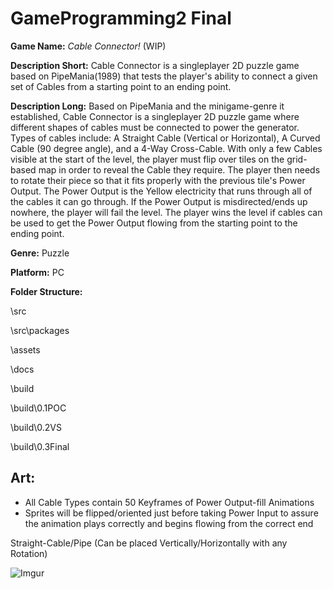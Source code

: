 # GameProgramming2 Final

**Game Name:**	*Cable Connector!* (WIP)
	
**Description Short:**	Cable Connector is a singleplayer 2D puzzle game based on PipeMania(1989) that 
					tests the player's ability to connect a given set of Cables from a starting point to an ending point. 

**Description Long:**	Based on PipeMania and the minigame-genre it established, Cable Connector is a singleplayer 2D puzzle game where different shapes of cables must be connected to power the generator. 
			Types of cables include: A Straight Cable (Vertical or Horizontal), A Curved Cable (90 degree angle), and a 4-Way Cross-Cable. 
			With only a few Cables visible at the start of the level, the player must flip over tiles on the grid-based map in order to reveal the Cable they require.
					The player then needs to rotate their piece so that it fits properly with the previous tile's Power Output. 
					The Power Output is the Yellow electricity that runs through all of the cables it can go through. If the Power Output 
					is misdirected/ends up nowhere, the player will fail the level. 
					The player wins the level if cables can be used to get the Power Output flowing from the starting point to the ending point.
					

**Genre:** Puzzle

**Platform:** PC

**Folder Structure:**

\src

\src\packages

\assets

\docs

\build

\build\0.1POC

\build\0.2VS

\build\0.3Final

## Art:

- All Cable Types contain 50 Keyframes of Power Output-fill Animations
- Sprites will be flipped/oriented just before taking Power Input to assure the animation plays correctly and begins flowing from the correct end

Straight-Cable/Pipe (Can be placed Vertically/Horizontally with any Rotation)

![Imgur](https://imgur.com/e7nD4Ks.gif)
